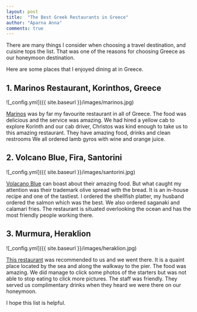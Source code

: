 ```yaml
---
layout: post
title:  "The Best Greek Restaurants in Greece"
author: "Aparna Anna"
comments: true
---
```

There are many things I consider when choosing a travel destination, and cuisine tops the list. That was one of the reasons for choosing Greece as our honeymoon destination.

Here are some places that I enjoyed dining at in Greece. 

## 1. Marinos Restaurant, Korinthos, Greece

![_config.yml]({{ site.baseurl }}/images/marinos.jpg)

[Marinos](https://www.tripadvisor.com.au/Restaurant_Review-g189484-d2590994-Reviews-Marinos_Restaurant-Corinth_Corinthia_Region_Peloponnese.html) was by far my favourite restaurant in all of Greece. The food was delicious and the service was amazing.  We had hired a yellow cab to explore Korinth and our cab driver, Christos was kind enough to take us to this amazing restaurant. 
They have amazing food, drinks and clean restrooms
We all ordered lamb gyros with wine and orange juice.

## 2. Volcano Blue, Fira, Santorini

![_config.yml]({{ site.baseurl }}/images/santorini.jpg)

[Volacano Blue](https://www.tripadvisor.com.au/Restaurant_Review-g482942-d2154132-Reviews-Volcano_Blue-Fira_Santorini_Cyclades_South_Aegean.html) can boast about their amazing food. But what caught my attention was their trademark olive spread with the bread. It is an in-house recipe and one of the tastiest. I ordered the shellfish platter, my husband ordered the salmon which was the best. We also ordered saganaki and calamari fries. 
The restaurant is situated overlooking the ocean and has the most friendly people working there. 

## 3. Murmura, Heraklion

![_config.yml]({{ site.baseurl }}/images/heraklion.jpg)

[This restaurant](https://www.tripadvisor.com.au/ShowUserReviews-g189417-d12273794-r590717364-Murmura_Seafood_Stories-Heraklion_Crete.html) was recommended to us and we went there. It is a quaint place located by the sea and along the walkway to the pier. 
The food was amazing. We did manage to click some photos of the starters but was not able to stop eating to click more pictures. The staff was friendly. They served us complimentary drinks when they heard we were there on our honeymoon.

I hope this list is helpful.
